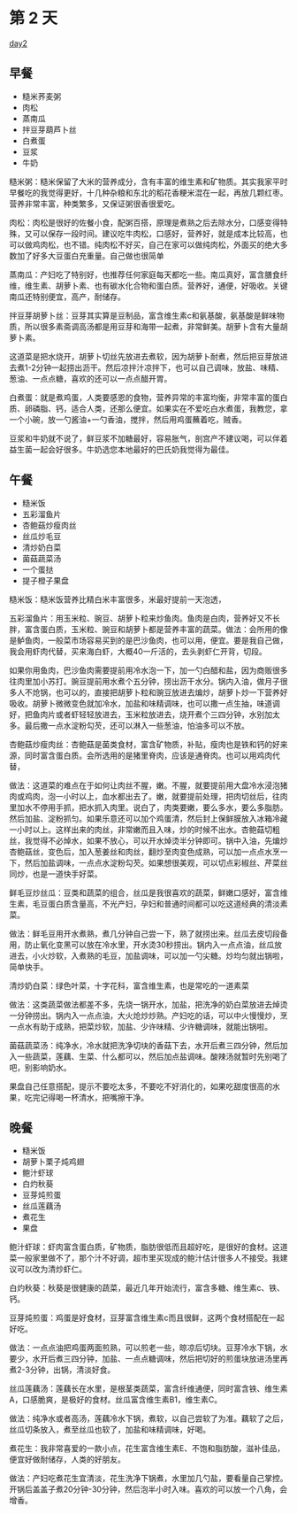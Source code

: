 # 第 2 天

[day2](https://www.douban.com/note/728660887/)

## 早餐

* 糙米荞麦粥
* 肉松
* 蒸南瓜
* 拌豆芽葫芦卜丝
* 白煮蛋
* 豆浆
* 牛奶

糙米粥：糙米保留了大米的营养成分，含有丰富的维生素和矿物质。其实我家平时早餐吃的我觉得更好，十几种杂粮和东北的稻花香粳米混在一起，再放几颗红枣。营养非常丰富，种类繁多，又保证粥很香很爱吃。

肉松：肉松是很好的佐餐小食，配粥百搭，原理是煮熟之后去除水分，口感变得特殊，又可以保存一段时间。建议吃牛肉松，口感好，营养好，就是成本比较高，也可以做鸡肉松，也不错。纯肉松不好买，自己在家可以做纯肉松，外面买的绝大多数加了好多大豆蛋白充重量。自己做也很简单

蒸南瓜：产妇吃了特别好，也推荐任何家庭每天都吃一些。南瓜真好，富含膳食纤维，维生素、胡萝卜素、也有碳水化合物和蛋白质。营养好，通便，好吸收。关键南瓜还特别便宜，高产，耐储存。

拌豆芽胡萝卜丝：豆芽其实算是豆制品，富含维生素c和氨基酸，氨基酸是鲜味物质，所以很多素斋调高汤都是用豆芽和海带一起煮，非常鲜美。胡萝卜含有大量胡萝卜素。

这道菜是把水烧开，胡萝卜切丝先放进去煮软，因为胡萝卜耐煮，然后把豆芽放进去煮1-2分钟一起捞出沥干。然后凉拌汁凉拌下，也可以自己调味，放盐、味精、葱油、一点点糖，喜欢的还可以一点点醋开胃。

白煮蛋：就是煮鸡蛋，人类要感恩的食物，营养异常的丰富均衡，非常丰富的蛋白质、卵磷脂、钙，适合人类，还那么便宜。如果实在不爱吃白水煮蛋，我教您，拿一个小碗，放一勺酱油+一勺香油，搅拌，然后用鸡蛋蘸着吃，贼香。

豆浆和牛奶就不说了，鲜豆浆不加糖最好，容易胀气，剖宫产不建议喝，可以伴着益生菌一起会好很多。牛奶选您本地最好的巴氏奶我觉得为最佳。


## 午餐

* 糙米饭
* 五彩溜鱼片
* 杏鲍菇炒瘦肉丝
* 丝瓜炒毛豆
* 清炒奶白菜
* 菌菇蔬菜汤
* 一个蛋挞
* 提子橙子果盘

糙米饭：糙米饭营养比精白米丰富很多，米最好提前一天泡透，

五彩溜鱼片：用玉米粒、豌豆、胡萝卜粒来炒鱼肉。鱼肉是白肉，营养好又不长胖，富含蛋白质，玉米粒、豌豆和胡萝卜都是营养丰富的蔬菜。做法：会所用的像是鲈鱼肉，一般菜市场容易买到的是巴沙鱼肉，也可以用，便宜。要是我自己做，我会用虾肉代替，买来海白虾，大概40一斤活的，去头剥虾仁开背，切段。

如果你用鱼肉，巴沙鱼肉需要提前用冷水泡一下，加一勺白醋和盐，因为商贩很多往肉里加小苏打。豌豆提前用水煮个五分钟，捞出沥干水分。锅内入油，做月子很多人不炝锅，也可以的，直接把胡萝卜粒和豌豆放进去煸炒，胡萝卜炒一下营养好吸收。胡萝卜微微变色就加冷水，加盐和味精调味，也可以撒一点生抽，味道调好，把鱼肉片或者虾轻轻放进去，玉米粒放进去，烧开煮个三四分钟，水别加太多。最后撒一点水淀粉勾芡，还可以淋入一些葱油，怕油多可以不放。

杏鲍菇炒瘦肉丝：杏鲍菇是菌类食材，富含矿物质，补贴，瘦肉也是铁和钙的好来源，同时富含蛋白质。会所选用的是猪里脊肉，应该是通脊肉。也可以用鸡肉代替，

做法：这道菜的难点在于如何让肉丝不腥，嫩。不腥，就要提前用大盘冷水浸泡猪肉或鸡肉，泡一小时以上，血水都出去了。嫩，就要提前处理，把肉切丝后，往肉里加水不停用手抓，把水抓入肉里。说白了，肉类要嫩，要么多水，要么多脂肪。然后加盐、淀粉抓匀。如果乐意还可以加个鸡蛋清，然后封上保鲜膜放入冰箱冷藏一小时以上。这样出来的肉丝，非常嫩而且入味，炒的时候不出水。杏鲍菇切粗丝，我觉得不必焯水，如果不放心，可以开水焯烫半分钟即可。锅中入油，先煸炒杏鲍菇丝，变色后，加入葱姜丝和肉丝，翻炒至肉变色成熟，可以加一点点水烹一下，然后加盐调味，一点点水淀粉勾芡。如果想很美观，可以切点彩椒丝、芹菜丝同炒，也是一道快手好菜。

鲜毛豆炒丝瓜：豆类和蔬菜的组合，丝瓜是我很喜欢的蔬菜，鲜嫩口感好，富含维生素，毛豆蛋白质含量高，不光产妇，孕妇和普通时间都可以吃这道经典的清淡素菜。

做法：鲜毛豆用开水煮熟，煮几分钟自己尝一下，熟了就捞出来。丝瓜去皮切段备用，防止氧化变黑可以放在冷水里，开水烫30秒捞出。锅内入一点点油，丝瓜放进去，小火炒软，入煮熟的毛豆，加盐调味，可以加一勺尖糖。炒均匀就出锅啦，简单快手。

清炒奶白菜：绿色叶菜，十字花科，富含维生素，也是常吃的一道素菜

做法：这类蔬菜做法都差不多，先烧一锅开水，加盐，把洗净的奶白菜放进去焯烫一分钟捞出。锅内入一点点油，大火炝炒炒熟。产妇吃的话，可以中火慢慢炒，烹一点水有助于成熟，把菜炒软，加盐、少许味精、少许糖调味，就能出锅啦。

菌菇蔬菜汤：纯净水，冷水就把洗净切块的香菇下去，水开后煮三四分钟，然后加入一些蔬菜，莲藕、生菜、什么都可以，然后加点盐调味。酸辣汤就暂时先别喝了吧，别影响奶水。

果盘自己任意搭配，提示不要吃太多，不要吃不好消化的，如果吃甜度很高的水果，吃完记得喝一杯清水，把嘴擦干净。


##  晚餐


* 糙米饭
* 胡萝卜栗子炖鸡翅
* 鲍汁虾球
* 白灼秋葵
* 豆芽炖煎蛋
* 丝瓜莲藕汤
* 煮花生
* 果盘

鲍汁虾球：虾肉富含蛋白质，矿物质，脂肪很低而且超好吃，是很好的食材。这道菜一般家里做不了，那个汁不好调，超市里买现成的鲍汁估计很多人不接受。我建议可以改为清炒虾仁。

白灼秋葵：秋葵是很健康的蔬菜，最近几年开始流行，富含多糖、维生素c、铁、钙。

豆芽炖煎蛋：鸡蛋是好食材，豆芽富含维生素c而且很鲜，这两个食材搭配在一起好吃。

做法：一点点油把鸡蛋两面煎熟，可以煎老一些，晾凉后切块。豆芽冷水下锅，水要少，水开后煮三四分钟，加盐、一点点糖调味，然后把切好的煎蛋块放进汤里再煮2-3分钟，出锅，清淡好食。

丝瓜莲藕汤：莲藕长在水里，是根茎类蔬菜，富含纤维通便，同时富含铁、维生素A，口感脆爽，是极好的食材。丝瓜富含维生素B1，维生素C。 

做法：纯净水或者高汤，莲藕冷水下锅，煮软，以自己尝软了为准。藕软了之后，丝瓜切条放入，煮至丝瓜也软了，加盐和味精调味，好喝。 

煮花生：我非常喜爱的一款小点，花生富含维生素E、不饱和脂肪酸，滋补佳品，便宜好做耐储存，人类的好朋友。 

做法：产妇吃煮花生宜清淡，花生洗净下锅煮，水里加几勺盐，要看量自己掌控。开锅后盖盖子煮20分钟-30分钟，然后泡半小时入味。喜欢的可以放一个八角，会增香。